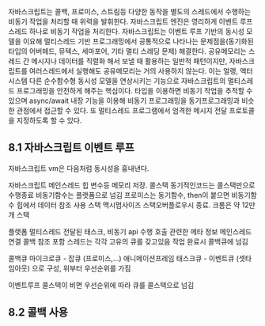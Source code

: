 자바스크립트는 콜백, 프로미스, 스트림등 다양한 동작을 별도의 스레드에서 수행하는 비동기 작업을 처리할 때 위력을 발휘한다.
자바스크립트 엔진은 영리하게 이벤트 루프 스레드 하나로 비동기 작업을 처리한다. 
자바스크립트는 이벤트 루프 기반의 동시성 모델을 이요해 멀티스레드 기반 프로그래밍에서 공통적으로 나타나는 문제점을(동기화된 타입의 어버헤드, 뮤텍스, 세마포어, 기타 멀티 스레딩 문제) 해결한다. 공유메모리는 스레드 간 메시지나 데이터를 직렬화 해서 보낼 때 활용하는 일반적 패턴이지만, 자바스크립트를 여러스레드에서 실행해도 공유메모리는 거의 사용하지 않는다. 이는 얼랭, 액터시스템 다른 순수함수형 동시성 모델을 연상시키는 기능으로 자바스크립트의 멀티스레드 프로그래밍을 안전하게 해주는 핵심이다.
타입을 이용하면 비동기 작업을 추적할 수 있으며 async/await 내장 기능을 이용해 비동기 프로그래밍을 동기프로그래밍과 비슷한 관점에서 접근할 수 있다.
또 멀티스레드 프로그램에서 엄격한 메시지 전달 프로토콜을 지정하도록 할 수 있다. 

## 8.1 자바스크립트 이벤트 루프

자바스크립트 vm은 다음처럼 동시성을 흉내낸다.

자바스크립트 메인스레드
  힙
    변수등 메모리 저장. 
  콜스택 
    동기적인코드는 콜스택만으로 수행종료
    비동기함수는 플랫폼으로 넘김
      프로미스는 동기함수, then이 붙으면 비동기함수
    힙에서 데이터 참조 사용
    스택 
      맥시멈사이즈 스택오버플로우시 종료. 크롬은 약 12만개 스택

플랫폼 멀티스레드
  전달된 태스크, 비동기 api 수행
    호출 관련한 메타 정보
    메인스레드 연결 콜백 참조 포함
  스레드는 각각 고유의 큐를 갖고있음
    작업 완료시 콜백큐에 넘김

콜백큐
  마이크로큐 - 잡큐 (프로미스,...)
  애니메이션프레임
  태스크큐 - 이벤트큐 (셋타임아웃)
  으로 구성, 위부터 우선순위를 가짐

이벤트루프
  콜스택이 비면 우선순위에 따라 큐를 콜스택으로 넘김

## 8.2 콜백 사용
